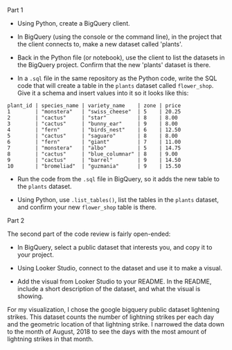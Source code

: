 Part 1
- Using Python, create a BigQuery client.

- In BigQuery (using the console or the command line), in the project that the client connects to, make a new dataset called 'plants'.

- Back in the Python file (or notebook), use the client to list the datasets in the BigQuery project. Confirm that the new 'plants' dataset is there.

- In a `.sql` file in the same repository as the Python code, write the SQL code that will create a table in the `plants` dataset called `flower_shop`. Give it a schema and insert values into it so it looks like this:

```
plant_id | species_name | variety_name    | zone | price
1        | "monstera"   | "swiss_cheese"  | 5    | 20.25
2        | "cactus"     | "star"          | 8    | 8.00
3        | "cactus"     | "bunny_ear"     | 9    | 8.00
4        | "fern"       | "birds_nest"    | 6    | 12.50
5        | "cactus"     | "saguaro"       | 8    | 8.00
6        | "fern"       | "giant"         | 7    | 11.00
7        | "monstera"   | "albo"          | 5    | 14.75
8        | "cactus"     | "blue_columnar" | 8    | 9.00
9        | "cactus"     | "barrel"        | 9    | 14.50
10       | "bromeliad"  | "guzmania"      | 9    | 15.50
```


- Run the code from the `.sql` file in BigQuery, so it adds the new table to the `plants` dataset.

- Using Python, use `.list_tables()`, list the tables in the `plants` dataset, and confirm your new `flower_shop` table is there.

Part 2

The second part of the code review is fairly open-ended:

- In BigQuery, select a public dataset that interests you, and copy it to your project.

- Using Looker Studio, connect to the dataset and use it to make a visual.

- Add the visual from Looker Studio to your README. In the README, include a short description of the dataset, and what the visual is showing.


For my visualization, I chose the google bigquery public dataset lightening strikes. This dataset counts the number of lightning strikes per each day and the geometric location of that lightning strike. I narrowed the data down to the month of August, 2018 to see the days with the most amount of lightning strikes in that month.